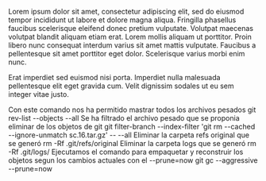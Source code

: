 Lorem ipsum dolor sit amet, consectetur adipiscing elit, sed do eiusmod tempor incididunt ut labore et dolore magna aliqua. Fringilla phasellus faucibus scelerisque eleifend donec pretium vulputate. Volutpat maecenas volutpat blandit aliquam etiam erat. Lorem mollis aliquam ut porttitor. Proin libero nunc consequat interdum varius sit amet mattis vulputate. Faucibus a pellentesque sit amet porttitor eget dolor. Scelerisque varius morbi enim nunc.

Erat imperdiet sed euismod nisi porta. Imperdiet nulla malesuada pellentesque elit eget gravida cum. Velit dignissim sodales ut eu sem integer vitae justo. 

Con este comando nos ha permitido mastrar todos los archivos pesados
git rev-list --objects --all 
Se ha filtrado el archivo pesado que se proponia eliminar de los objetos de git
git filter-branch --index-filter 'git rm --cached --ignore-unmatch sc.16.tar.gz' -- --all
Eliminar la carpeta refs original que se generó
rm -Rf .git/refs/original
Eliminar la carpeta logs que se generó
rm -Rf .git/logs/
Ejecutamos el comando para empaquetar y reconstruir los objetos segun los cambios actuales con el --prune=now
git gc --aggressive --prune=now

